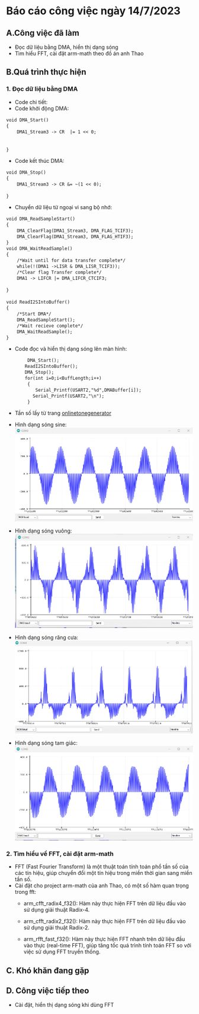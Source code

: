 # Báo cáo công việc ngày 14/7/2023

## A.Công việc đã làm

- Đọc dữ liệu bằng DMA, hiển thị dạng sóng 
- Tìm hiểu FFT, cài đặt arm-math theo đồ án anh Thao


## B.Quá trình thực hiện

### 1. Đọc dữ liệu bằng DMA
- Code chi tiết:[]()
- Code khởi động DMA:
```
void DMA_Start()
{
    DMA1_Stream3 -> CR  |= 1 << 0;


}
```

- Code kết thúc DMA:
```
void DMA_Stop()
{
    DMA1_Stream3 -> CR &= ~(1 << 0);

}
```

- Chuyển dữ liệu từ ngoại vi sang bộ nhớ:
```
void DMA_ReadSampleStart()
{
    DMA_ClearFlag(DMA1_Stream3, DMA_FLAG_TCIF3);
    DMA_ClearFlag(DMA1_Stream3, DMA_FLAG_HTIF3);
}
void DMA_WaitReadSample()
{
    /*Wait until for data transfer complete*/
    while(!(DMA1 ->LISR & DMA_LISR_TCIF3));
    /*Clear flag Transfer complete*/
    DMA1 -> LIFCR |= DMA_LIFCR_CTCIF3;

}

void ReadI2SIntoBuffer()
{
    /*Start DMA*/
    DMA_ReadSampleStart();
    /*Wait recieve complete*/
    DMA_WaitReadSample();
}
```

- Code đọc và hiển thị dạng sóng lên màn hình:
```
		DMA_Start();
       ReadI2SIntoBuffer();
       DMA_Stop();
       for(int i=0;i<BuffLength;i++)
        {
           Serial_Printf(USART2,"%d",DMABuffer[i]);
          Serial_Printf(USART2,"\n");
        }
```
- Tần số lấy từ trang [onlinetonegenerator](https://onlinetonegenerator.com/)
- Hình dạng sóng sine:![](sin.png)

- Hình dạng sóng vuông:![](vuong.png)

- Hình dạng sóng răng cưa:![](rangcua.png)

- Hình dạng sóng tam giác:![](tamgiac.png)

### 2. Tìm hiểu về FFT, cài đặt arm-math
- FFT (Fast Fourier Transform) là một thuật toán tính toán phổ tần số của các tín hiệu, giúp chuyển đổi một tín hiệu trong miền thời gian sang miền tần số.
- Cài đặt cho project arm-math của anh Thao, có một số hàm quan trọng trong fft:
  * arm_cfft_radix4_f32(): Hàm này thực hiện FFT trên dữ liệu đầu vào sử dụng giải thuật Radix-4.

  * arm_cfft_radix2_f32(): Hàm này thực hiện FFT trên dữ liệu đầu vào sử dụng giải thuật Radix-2.

  * arm_rfft_fast_f32(): Hàm này thực hiện FFT nhanh trên dữ liệu đầu vào thực (real-time FFT), giúp tăng tốc quá trình tính toán FFT so với việc sử dụng FFT truyền thống.

## C. Khó khăn đang gặp

## D. Công việc tiếp theo
- Cài đặt, hiển thị dạng sóng khi dùng FFT
